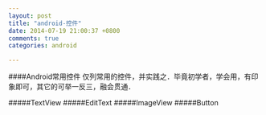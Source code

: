 ```yaml
---
layout: post
title: "android-控件"
date: 2014-07-19 21:00:37 +0800
comments: true
categories: android

---
```

####Android常用控件
仅列常用的控件，并实践之．毕竟初学者，学会用，有印象即可，其它的可举一反三，融会贯通．

<!--more-->

#####TextView
#####EditText
#####ImageView
#####Button
#####
